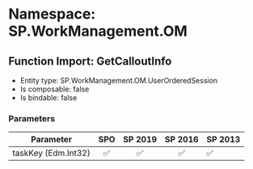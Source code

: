# Namespace: SP.WorkManagement.OM

## Function Import: GetCalloutInfo

- Entity type: SP.WorkManagement.OM.UserOrderedSession
- Is composable: false
- Is bindable: false

### Parameters

Parameter | SPO | SP 2019 | SP 2016 | SP 2013
----------|:---:|:-------:|:-------:|:-------
taskKey (Edm.Int32) | ✅ | ✅ | ✅ | ✅
